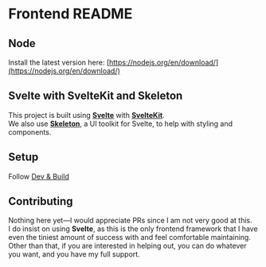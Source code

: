 # Frontend README

## Node
Install the latest version here: [https://nodejs.org/en/download/](https://nodejs.org/en/download/)

## Svelte with SvelteKit and Skeleton
This project is built using [**Svelte**](https://svelte.dev/docs/kit/introduction#What-is-Svelte) with [**SvelteKit**](https://svelte.dev/docs/kit/introduction#What-is-SvelteKit).  
We also use [**Skeleton**](https://www.skeleton.dev/docs/get-started/introduction), a UI toolkit for Svelte, to help with styling and components.

## Setup
Follow [Dev & Build](dev-and-build.md)

## Contributing
Nothing here yet—I would appreciate PRs since I am not very good at this.  
I do insist on using **Svelte**, as this is the only frontend framework that I have even the tiniest amount of success with and feel comfortable maintaining.  
Other than that, if you are interested in helping out, you can do whatever you want, and you have my full support.
